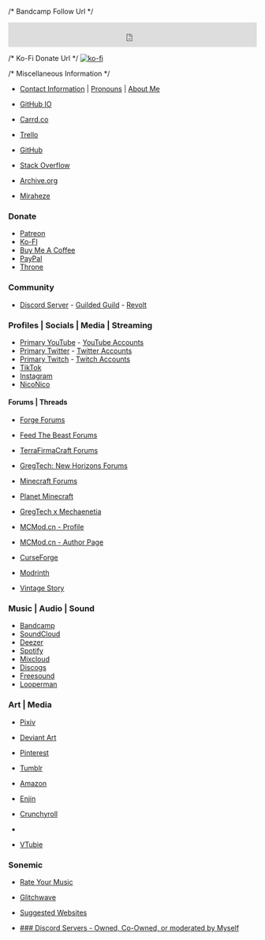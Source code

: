 
/* Bandcamp Follow Url */
<iframe scrolling="no" style="border: 0;width: 100%;height: 50px;" src="https://bandcamp.com/band_follow_button_deluxe/580516143"></iframe>

/* Ko-Fi Donate Url */
[![ko-fi](https://ko-fi.com/img/githubbutton_sm.svg)](https://ko-fi.com/M4M84T6NR)

/* Miscellaneous Information */
- [Contact Information](https://lylythii.github.io/contact.html) | [Pronouns](https://en.pronouns.page/@Lylythii) | [About Me](https://lylythii.github.io/about.html)


- [GitHub IO](https://lylythii.github.io)
- [Carrd.co](https://lylythii.carrd.co/)
- [Trello](https://trello.com/u/lylythii)

- [GitHub](https://github.com/Lylythii)
- [Stack Overflow](https://stackoverflow.com/users/16361766/lylythii)
- [Archive.org](https://archive.org/details/@lylythii)
- [Miraheze](https://meta.miraheze.org/wiki/User:Lylythii)


### Donate
- [Patreon](https://www.patreon.com/Lylythii)
- [Ko-FI](https://ko-fi.com/lylythii)
- [Buy Me A Coffee](https://www.buymeacoffee.com/lylythii)
- [PayPal](https://paypal.me/lylythii)
- [Throne](https://jointhrone.com/u/lylythii)


### Community
- [Discord Server](https://discord.gg/xsbNuYXBd5) - [Guilded Guild](https://www.guilded.gg/Lylythii) - [Revolt](https://rvlt.gg/mhm948gx)


### Profiles | Socials | Media | Streaming
- [Primary YouTube](https://www.youtube.com/c/Lylythii) - [YouTube Accounts](https://sites.google.com/view/lylythii/social/youtube)
- [Primary Twitter](https://twitter.com/lylythii) - [Twitter Accounts](https://sites.google.com/view/lylythii/social/twitter)
- [Primary Twitch](https://www.twitch.tv/lylythii) - [Twitch Accounts](https://sites.google.com/view/lylythii/social/twitch)
- [TikTok](https://www.tiktok.com/@lylythii)
- [Instagram](https://www.instagram.com/lylythii_)
- [NicoNico](https://www.nicovideo.jp/user/124280200)

#### Forums | Threads
- [Forge Forums](https://forums.minecraftforge.net/profile/169917-lylythii/)
- [Feed The Beast Forums](https://forum.feed-the-beast.com/members/lylythii.490154)
- [TerraFirmaCraft Forums](https://tng.terrafirmacraft.com/User:Lylythii)
- [GregTech: New Horizons Forums](https://www.gtnewhorizons.com/profile/20879186)
- [Minecraft Forums](https://www.minecraftforum.net/members/Lylythii)
- [Planet Minecraft](https://www.planetminecraft.com/member/lylythii)
- [GregTech x Mechaenetia](https://forum.mechaenetia.com/u/lylythii)
- [MCMod.cn - Profile](https://center.mcmod.cn/486508)
- [MCMod.cn - Author Page](https://www.mcmod.cn/author/26700.html)

- [CurseForge](https://www.curseforge.com/members/lylythii/followers)
- [Modrinth](https://modrinth.com/user/Lylythii)

- [Vintage Story](https://www.vintagestory.at/profile/48568-lylythii/)

### Music | Audio | Sound
- [Bandcamp](https://lylythii.bandcamp.com/)
- [SoundCloud](https://soundcloud.com/lylythii)
- [Deezer](https://www.deezer.com/en/profile/4492277082)
- [Spotify](https://open.spotify.com/user/phbsaxbo0hqqoufu4hga4816r)
- [Mixcloud](https://www.mixcloud.com/Lylythii/)
- [Discogs](https://www.discogs.com/user/Lylythii)
- [Freesound](https://freesound.org/people/Lylythii/)
- [Looperman](https://www.looperman.com/users/profile/5647408)

### Art | Media
- [Pixiv](https://www.pixiv.net/en/users/69876794)
- [Deviant Art](https://www.deviantart.com/lylythii)
- [Pinterest](https://www.pinterest.ie/Lylythii/)
- [Tumblr](http://lylythii.tumblr.com)

- [Amazon](https://www.amazon.com/gp/profile/amzn1.account.AGANNRRGSNQU4RIE3EXGX3LYQF7A?e_tf=1)
- [Enjin](https://www.enjin.com/profile/20879186)

- [Crunchyroll](http://www.crunchyroll.com/user/Lylythii)
- 
- [VTubie](https://vtubie.com/u/Lylythii/)

### Sonemic
- [Rate Your Music](https://rateyourmusic.com/~Lylythii)
- [Glitchwave](https://glitchwave.com/user/Lylythii/)

- [Suggested Websites](https://lylythii.github.io/suggested.html)

- [### Discord Servers - Owned, Co-Owned, or moderated by Myself](https://lylythii.github.io/discord_servers)
